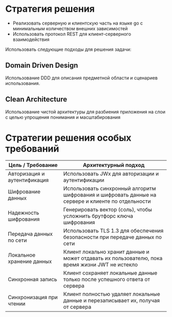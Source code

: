 # Стратегия решения

- Реализовать серверную и клиентскую часть на языке go с минимальным количеством внешних зависимостей
- Использовать протокол REST для клиент-серверного взаимодействия 

Использовать следующие подходы для решения задачи:

## Domain Driven Design
Использование DDD для описания предметной области и сценариев использования.

## Clean Architecture
Использование чистой архитектуры для разбиения приложения на слои с целью упрощения понимания и масштабирования

# Стратегии решения особых требований

| Цель / Требование            | Архитектурный подход                                                                               |
|------------------------------|----------------------------------------------------------------------------------------------------|
| Авторизация и аутентификация | Использовать JWx для авторизации и аутентификации                                                  |
| Шифрование данных            | Использовать синхронный алгоритм шифрования и шифровать данные на сервере и клиенте по отдельности |
| Надежность шифрования        | Генерировать вектор (соль), чтобы усложнить брутфорс ключа шифрования                              |
| Передача данных по сети      | Использовать TLS 1.3 для обеспечения безопасности при передаче данных по сети                      |
| Локальное хранение данных    | Клиент локально хранит данные и может отдавать их пользователю, пока время жизни JWT не истекло    |
| Синхронная запись            | Клиент сохраняет локальные данные только после успешного ответа от сервера                         |
| Синхронизация при чтении     | Клиент полностью удаляет локальные данные и перезаписывает их, получая от сервера                  |